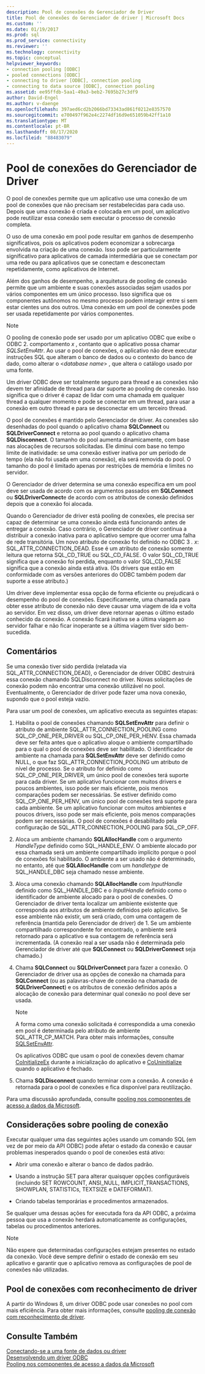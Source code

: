 ```yaml
---
description: Pool de conexões do Gerenciador de Driver
title: Pool de conexões do Gerenciador de driver | Microsoft Docs
ms.custom: ''
ms.date: 01/19/2017
ms.prod: sql
ms.prod_service: connectivity
ms.reviewer: ''
ms.technology: connectivity
ms.topic: conceptual
helpviewer_keywords:
- connection pooling [ODBC]
- pooled connections [ODBC]
- connecting to driver [ODBC], connection pooling
- connecting to data source [ODBC], connection pooling
ms.assetid: ee95ffdb-5aa1-49a3-beb2-7695b27c3df9
author: David-Engel
ms.author: v-daenge
ms.openlocfilehash: 397aed6cd2b2066bd73343ad861f0212e8357570
ms.sourcegitcommit: e700497f962e4c2274df16d9e651059b42ff1a10
ms.translationtype: MT
ms.contentlocale: pt-BR
ms.lasthandoff: 08/17/2020
ms.locfileid: "88483079"
---
```

# <a name="driver-manager-connection-pooling"></a>Pool de conexões do Gerenciador de Driver
O pool de conexões permite que um aplicativo use uma conexão de um pool de conexões que não precisam ser restabelecidas para cada uso. Depois que uma conexão é criada e colocada em um pool, um aplicativo pode reutilizar essa conexão sem executar o processo de conexão completa.  
  
 O uso de uma conexão em pool pode resultar em ganhos de desempenho significativos, pois os aplicativos podem economizar a sobrecarga envolvida na criação de uma conexão. Isso pode ser particularmente significativo para aplicativos de camada intermediária que se conectam por uma rede ou para aplicativos que se conectam e desconectam repetidamente, como aplicativos de Internet.  
  
 Além dos ganhos de desempenho, a arquitetura de pooling de conexão permite que um ambiente e suas conexões associadas sejam usados por vários componentes em um único processo. Isso significa que os componentes autônomos no mesmo processo podem interagir entre si sem estar cientes uns dos outros. Uma conexão em um pool de conexões pode ser usada repetidamente por vários componentes.  
  
> [!NOTE]
>  O pooling de conexão pode ser usado por um aplicativo ODBC que exibe o ODBC 2. comportamento *x* , contanto que o aplicativo possa chamar *SQLSetEnvAttr*. Ao usar o pool de conexões, o aplicativo não deve executar instruções SQL que alteram o banco de dados ou o contexto do banco de dado, como alterar o \<*database name*> , que altera o catálogo usado por uma fonte.  


 Um driver ODBC deve ser totalmente seguro para thread e as conexões não devem ter afinidade de thread para dar suporte ao pooling de conexão. Isso significa que o driver é capaz de lidar com uma chamada em qualquer thread a qualquer momento e pode se conectar em um thread, para usar a conexão em outro thread e para se desconectar em um terceiro thread.  
  
 O pool de conexões é mantido pelo Gerenciador de driver. As conexões são desenhadas do pool quando o aplicativo chama **SQLConnect** ou **SQLDriverConnect** e retorna ao pool quando o aplicativo chama **SQLDisconnect**. O tamanho do pool aumenta dinamicamente, com base nas alocações de recursos solicitadas. Ele diminui com base no tempo limite de inatividade: se uma conexão estiver inativa por um período de tempo (ela não foi usada em uma conexão), ela será removida do pool. O tamanho do pool é limitado apenas por restrições de memória e limites no servidor.  
  
 O Gerenciador de driver determina se uma conexão específica em um pool deve ser usada de acordo com os argumentos passados em **SQLConnect** ou **SQLDriverConnect**e de acordo com os atributos de conexão definidos depois que a conexão foi alocada.  
  
 Quando o Gerenciador de driver está pooling de conexões, ele precisa ser capaz de determinar se uma conexão ainda está funcionando antes de entregar a conexão. Caso contrário, o Gerenciador de driver continua a distribuir a conexão inativa para o aplicativo sempre que ocorrer uma falha de rede transitória. Um novo atributo de conexão foi definido no ODBC 3 *. x*: SQL_ATTR_CONNECTION_DEAD. Esse é um atributo de conexão somente leitura que retorna SQL_CD_TRUE ou SQL_CD_FALSE. O valor SQL_CD_TRUE significa que a conexão foi perdida, enquanto o valor SQL_CD_FALSE significa que a conexão ainda está ativa. (Os drivers que estão em conformidade com as versões anteriores do ODBC também podem dar suporte a esse atributo.)  
  
 Um driver deve implementar essa opção de forma eficiente ou prejudicará o desempenho do pool de conexões. Especificamente, uma chamada para obter esse atributo de conexão não deve causar uma viagem de ida e volta ao servidor. Em vez disso, um driver deve retornar apenas o último estado conhecido da conexão. A conexão ficará inativa se a última viagem ao servidor falhar e não ficar inoperante se a última viagem tiver sido bem-sucedida.  
  
## <a name="remarks"></a>Comentários  
 Se uma conexão tiver sido perdida (relatada via SQL_ATTR_CONNECTION_DEAD), o Gerenciador de driver ODBC destruirá essa conexão chamando SQLDisconnect no driver. Novas solicitações de conexão podem não encontrar uma conexão utilizável no pool. Eventualmente, o Gerenciador de driver pode fazer uma nova conexão, supondo que o pool esteja vazio.  
  
 Para usar um pool de conexões, um aplicativo executa as seguintes etapas:  
  
1.  Habilita o pool de conexões chamando **SQLSetEnvAttr** para definir o atributo de ambiente SQL_ATTR_CONNECTION_POOLING como SQL_CP_ONE_PER_DRIVER ou SQL_CP_ONE_PER_HENV. Essa chamada deve ser feita antes que o aplicativo aloque o ambiente compartilhado para o qual o pool de conexões deve ser habilitado. O identificador de ambiente na chamada para **SQLSetEnvAttr** deve ser definido como NULL, o que faz SQL_ATTR_CONNECTION_POOLING um atributo de nível de processo. Se o atributo for definido como SQL_CP_ONE_PER_DRIVER, um único pool de conexões terá suporte para cada driver. Se um aplicativo funcionar com muitos drivers e poucos ambientes, isso pode ser mais eficiente, pois menos comparações podem ser necessárias. Se estiver definido como SQL_CP_ONE_PER_HENV, um único pool de conexões terá suporte para cada ambiente. Se um aplicativo funcionar com muitos ambientes e poucos drivers, isso pode ser mais eficiente, pois menos comparações podem ser necessárias. O pool de conexões é desabilitado pela configuração de SQL_ATTR_CONNECTION_POOLING para SQL_CP_OFF.  
  
2.  Aloca um ambiente chamando **SQLAllocHandle** com o argumento *HandleType* definido como SQL_HANDLE_ENV. O ambiente alocado por essa chamada será um ambiente compartilhado implícito porque o pool de conexões foi habilitado. O ambiente a ser usado não é determinado, no entanto, até que **SQLAllocHandle** com um *handletype* de SQL_HANDLE_DBC seja chamado nesse ambiente.  
  
3.  Aloca uma conexão chamando **SQLAllocHandle** com *InputHandle* definido como SQL_HANDLE_DBC e o *InputHandle* definido como o identificador de ambiente alocado para o pool de conexões. O Gerenciador de driver tenta localizar um ambiente existente que corresponda aos atributos de ambiente definidos pelo aplicativo. Se esse ambiente não existir, um será criado, com uma contagem de referência (mantida pelo Gerenciador de driver) de 1. Se um ambiente compartilhado correspondente for encontrado, o ambiente será retornado para o aplicativo e sua contagem de referência será incrementada. (A conexão real a ser usada não é determinada pelo Gerenciador de driver até que **SQLConnect** ou **SQLDriverConnect** seja chamado.)  
  
4.  Chama **SQLConnect** ou **SQLDriverConnect** para fazer a conexão. O Gerenciador de driver usa as opções de conexão na chamada para **SQLConnect** (ou as palavras-chave de conexão na chamada de **SQLDriverConnect**) e os atributos de conexão definidos após a alocação de conexão para determinar qual conexão no pool deve ser usada.  
  
    > [!NOTE]  
    >  A forma como uma conexão solicitada é correspondida a uma conexão em pool é determinada pelo atributo de ambiente SQL_ATTR_CP_MATCH. Para obter mais informações, consulte [SQLSetEnvAttr](../../../odbc/reference/syntax/sqlsetenvattr-function.md).  
  
     Os aplicativos ODBC que usam o pool de conexões devem chamar [CoInitializeEx](https://go.microsoft.com/fwlink/?LinkID=116307) durante a inicialização do aplicativo e [CoUninitialize](https://go.microsoft.com/fwlink/?LinkId=116310) quando o aplicativo é fechado.  
  
5.  Chama **SQLDisconnect** quando terminar com a conexão. A conexão é retornada para o pool de conexões e fica disponível para reutilização.  
  
 Para uma discussão aprofundada, consulte [pooling nos componentes de acesso a dados da Microsoft](https://go.microsoft.com/fwlink/?LinkId=120776).  
  
## <a name="connection-pooling-considerations"></a>Considerações sobre pooling de conexão  
 Executar qualquer uma das seguintes ações usando um comando SQL (em vez de por meio da API ODBC) pode afetar o estado da conexão e causar problemas inesperados quando o pool de conexões está ativo:  
  
-   Abrir uma conexão e alterar o banco de dados padrão.  
  
-   Usando a instrução SET para alterar quaisquer opções configuráveis (incluindo SET ROWCOUNT, ANSI_NULL, IMPLICIT_TRANSACTIONS, SHOWPLAN, STATISTICs, TEXTSIZE e DATEFORMAT).  
  
-   Criando tabelas temporárias e procedimentos armazenados.  
  
 Se qualquer uma dessas ações for executada fora da API ODBC, a próxima pessoa que usa a conexão herdará automaticamente as configurações, tabelas ou procedimentos anteriores.  
  
> [!NOTE]  
>  Não espere que determinadas configurações estejam presentes no estado da conexão. Você deve sempre definir o estado de conexão em seu aplicativo e garantir que o aplicativo remova as configurações de pool de conexões não utilizadas.  
  
## <a name="driver-aware-connection-pooling"></a>Pool de conexões com reconhecimento de driver  
 A partir do Windows 8, um driver ODBC pode usar conexões no pool com mais eficiência. Para obter mais informações, consulte [pooling de conexão com reconhecimento de driver](../../../odbc/reference/develop-app/driver-aware-connection-pooling.md).  
  
## <a name="see-also"></a>Consulte Também  
 [Conectando-se a uma fonte de dados ou driver](../../../odbc/reference/develop-app/connecting-to-a-data-source-or-driver.md)   
 [Desenvolvendo um driver ODBC](../../../odbc/reference/develop-driver/developing-an-odbc-driver.md)   
 [Pooling nos componentes de acesso a dados da Microsoft](https://go.microsoft.com/fwlink/?LinkId=120776)
